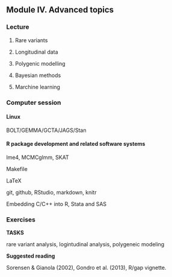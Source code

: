 ## Module IV. Advanced topics

### Lecture

1. Rare variants

2. Longitudinal data

3. Polygenic modelling

4. Bayesian methods

5. Marchine learning

### Computer session

#### Linux

BOLT/GEMMA/GCTA/JAGS/Stan

#### R package development and related software systems

lme4, MCMCglmm, SKAT

Makefile

LaTeX

git, github, RStudio, markdown, knitr

Embedding C/C++ into R, Stata and SAS
 
### Exercises

**TASKS**

rare variant analysis, logintudinal analysis, polygeneic modeling

**Suggested reading**

Sorensen & Gianola (2002), Gondro et al. (2013), R/gap vignette.
